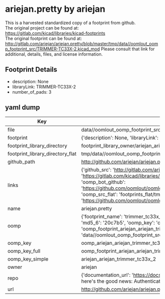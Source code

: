 # ariejan.pretty by ariejan  
This is a harvested standardized copy of a footprint from github.  
The original project can be found at:  
https://gitlab.com/kicad/libraries/kicad-footprints  
The original footprint can be found at:
http://gitlab.com/ariejan/ariejan.pretty/blob/master/tmp/data//oomlout_oomp_footprint_src/TRIMMER-TC33X-2.kicad_mod
Please consult that link for additional, details, files, and license information.  
## Footprint Details
* description: None  
* libraryLink: TRIMMER-TC33X-2  
* number_of_pads: 3  
## yaml dump  
| Key | Value |  
| --- | --- |  
| file | data//oomlout_oomp_footprint_src/ariejan.pretty/TRIMMER-TC33X-2.kicad_mod |  
| footprint | {'description': None, 'libraryLink': 'TRIMMER-TC33X-2', 'number_of_pads': 3} |  
| footprint_library_directory | footprint_library_owner/ariejan_ariejan.pretty |  
| footprint_library_directory_flat | tmp/data//oomlout_oomp_footprint_src/footprints_flat/ariejan_ariejan_trimmer_tc33x_2/working |  
| github_path | http://github.com/ariejan/ariejan.pretty/blob/master/tmp/data//oomlout_oomp_footprint_src/TRIMMER-TC33X-2.kicad_mod |  
| links | {'github_src': 'http://gitlab.com/ariejan/ariejan.pretty/blob/master/tmp/data//oomlout_oomp_footprint_src/TRIMMER-TC33X-2.kicad_mod', 'github_src_repo': 'https://gitlab.com/kicad/libraries/kicad-footprints', 'oomp_bot': 'tmp/data//oomlout_oomp_footprint_src/footprints/ariejan_ariejan_trimmer_tc33x_2/working', 'oomp_bot_github': 'https://github.com/oomlout/oomlout_oomp_footprint_bot/tree/main/tmp/data//oomlout_oomp_footprint_src/footprints/ariejan_ariejan_trimmer_tc33x_2/working', 'oomp_src_flat': 'footprints_flat/tmp/data//oomlout_oomp_footprint_src/footprints_flat/ariejan_ariejan_trimmer_tc33x_2/working', 'oomp_src_flat_github': 'https://github.com/oomlout/oomlout_oomp_footprint_src/tree/main/tmp/data//oomlout_oomp_footprint_src/footprints_flat/ariejan_ariejan_trimmer_tc33x_2/working'} |  
| name | ariejan.pretty |  
| oomp | {'footprint_name': 'trimmer_tc33x_2', 'library_name': 'ariejan', 'md5': '20c7b5e7298567b74980c09b086d22ab', 'md5_10': '20c7b5e729', 'md5_5': '20c7b', 'md5_6': '20c7b5', 'oomp_key': 'oomp_ariejan_ariejan_trimmer_tc33x_2', 'oomp_key_extra': 'oomp_footprint_ariejan_ariejan_trimmer_tc33x_2', 'oomp_key_full': 'oomp_footprint_ariejan_ariejan_trimmer_tc33x_2_20c7b5', 'oomp_key_simple': 'ariejan_ariejan_trimmer_tc33x_2', 'original_filename': 'data//oomlout_oomp_footprint_src/ariejan.pretty/TRIMMER-TC33X-2.kicad_mod', 'owner_name': 'ariejan'} |  
| oomp_key | oomp_ariejan_ariejan_trimmer_tc33x_2 |  
| oomp_key_full | oomp_footprint_ariejan_ariejan_trimmer_tc33x_2 |  
| oomp_key_simple | ariejan_ariejan_trimmer_tc33x_2 |  
| owner | ariejan |  
| repo | {'documentation_url': 'https://docs.github.com/rest/overview/resources-in-the-rest-api#rate-limiting', 'message': "API rate limit exceeded for 84.66.142.224. (But here's the good news: Authenticated requests get a higher rate limit. Check out the documentation for more details.)"} |  
| url | http://github.com/ariejan/ariejan.pretty |  

